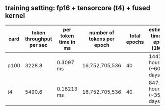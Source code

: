 ## training setting: fp16 + tensorcore (t4) + fused kernel

| card | token throughput per sec | per token time in ms | number of tokens per epoch | total epochs | estimated time per epoch (1M1G)  |
|---|---|---|---|---|---|
| p100 | 3228.8 | 0.3097 ms | 16,752,705,536 | 40 | 1441.6 hours (~60 days) |
| t4 | 5490.6 | 0.18213 ms | 16,752,705,536 | 40 | 847.6 hours (~35 days) |